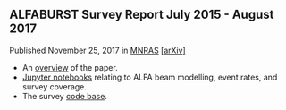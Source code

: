 ## ALFABURST Survey Report July 2015 - August 2017

Published November 25, 2017 in [MNRAS](https://academic.oup.com/mnras/advance-article/doi/10.1093/mnras/stx3038/4662633) [[arXiv]](https://arxiv.org/abs/1710.10806)

* An [overview](https://griffinfoster.github.io/ALFABURST/) of the paper.
* [Jupyter notebooks]((https://github.com/griffinfoster/alfaburst-initial-survey)) relating to ALFA beam modelling, event rates, and survey coverage.
* The survey [code base](https://github.com/griffinfoster/alfaburst-survey).